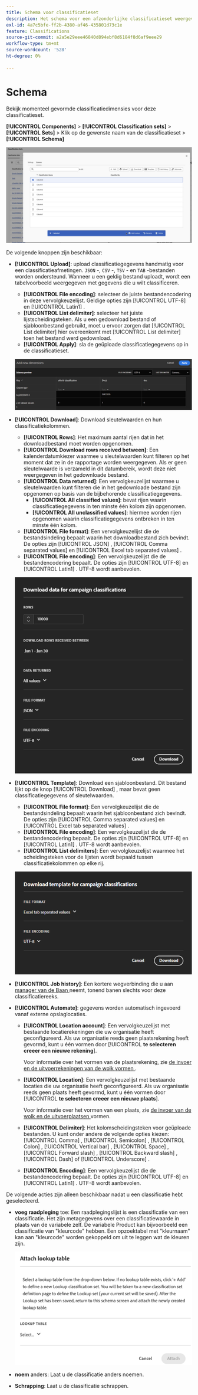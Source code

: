 ```yaml
---
title: Schema voor classificatieset
description: Het schema voor een afzonderlijke classificatieset weergeven en bewerken.
exl-id: 4a7c5bfe-ff2b-4380-af46-435801d73c1e
feature: Classifications
source-git-commit: a2a5e29eee46840d894ebf8d6184f8d6af9eee29
workflow-type: tm+mt
source-wordcount: '528'
ht-degree: 0%

---
```


# Schema

Bekijk momenteel gevormde classificatiedimensies voor deze classificatieset.

**[!UICONTROL Components]** > **[!UICONTROL Classification sets]** > **[!UICONTROL Sets]** > Klik op de gewenste naam van de classificatieset > **[!UICONTROL Schema]**

![ het schema UI van de classificatieset ](../../assets/classification-set-schema.png)

De volgende knoppen zijn beschikbaar:

<!--* **[!UICONTROL Add]**: Adds an empty row so that you can add a classification dimension to the schema.-->
* **[!UICONTROL Upload]**: upload classificatiegegevens handmatig voor een classificatieafmetingen. `JSON` -, `CSV` -, `TSV` - en `TAB` -bestanden worden ondersteund. Wanneer u een geldig bestand uploadt, wordt een tabelvoorbeeld weergegeven met gegevens die u wilt classificeren.
   * **[!UICONTROL File encoding]**: selecteer de juiste bestandencodering in deze vervolgkeuzelijst. Geldige opties zijn [!UICONTROL UTF-8] en [!UICONTROL Latin1] .
   * **[!UICONTROL List delimiter]**: selecteer het juiste lijstscheidingsteken. Als u een gedownload bestand of sjabloonbestand gebruikt, moet u ervoor zorgen dat [!UICONTROL List delimiter] hier overeenkomt met [!UICONTROL List delimiter] toen het bestand werd gedownload.
   * **[!UICONTROL Apply]**: sla de geüploade classificatiegegevens op in de classificatieset.

  ![ de vastgestelde classificatie uploadt ](../../assets/classification-set-upload.png)

* **[!UICONTROL Download]**: Download sleutelwaarden en hun classificatiekolommen.
   * **[!UICONTROL Rows]**: Het maximum aantal rijen dat in het downloadbestand moet worden opgenomen.
   * **[!UICONTROL Download rows received between]**: Een kalenderdatumkiezer waarmee u sleutelwaarden kunt filteren op het moment dat ze in de rapportage worden weergegeven. Als er geen sleutelwaarde is verzameld in dit datumbereik, wordt deze niet weergegeven in het gedownloade bestand.
   * **[!UICONTROL Data returned]**: Een vervolgkeuzelijst waarmee u sleutelwaarden kunt filteren die in het gedownloade bestand zijn opgenomen op basis van de bijbehorende classificatiegegevens.
      * **[!UICONTROL All classified values]**: bevat rijen waarin classificatiegegevens in ten minste één kolom zijn opgenomen.
      * **[!UICONTROL All unclassified values]**: hiermee worden rijen opgenomen waarin classificatiegegevens ontbreken in ten minste één kolom.
   * **[!UICONTROL File format]**: Een vervolgkeuzelijst die de bestandsindeling bepaalt waarin het downloadbestand zich bevindt. De opties zijn [!UICONTROL JSON] , [!UICONTROL Comma separated values] en [!UICONTROL Excel tab separated values] .
   * **[!UICONTROL File encoding]**: Een vervolgkeuzelijst die de bestandencodering bepaalt. De opties zijn [!UICONTROL UTF-8] en [!UICONTROL Latin1] . UTF-8 wordt aanbevolen.

  ![ Vastgestelde download van de Classificatie ](../../assets/classification-set-download.png)

* **[!UICONTROL Template]**: Download een sjabloonbestand. Dit bestand lijkt op de knop [!UICONTROL Download] , maar bevat geen classificatiegegevens of sleutelwaarden.
   * **[!UICONTROL File format]**: Een vervolgkeuzelijst die de bestandsindeling bepaalt waarin het sjabloonbestand zich bevindt. De opties zijn [!UICONTROL Comma separated values] en [!UICONTROL Excel tab separated values] .
   * **[!UICONTROL File encoding]**: Een vervolgkeuzelijst die de bestandencodering bepaalt. De opties zijn [!UICONTROL UTF-8] en [!UICONTROL Latin1] . UTF-8 wordt aanbevolen.
   * **[!UICONTROL List delimiters]**: Een vervolgkeuzelijst waarmee het scheidingsteken voor de lijsten wordt bepaald tussen classificatiekolommen op elke rij.

  ![ plaatste malplaatje van de Classificatie ](../../assets/classification-set-template.png)

* **[!UICONTROL Job history]**: Een kortere wegverbinding die u aan [ manager van de Baan ](../job-manager.md) neemt, tonend banen slechts voor deze classificatiereeks.
* **[!UICONTROL Automate]**: gegevens worden automatisch ingevoerd vanaf externe opslaglocaties.
   * **[!UICONTROL Location account]**: Een vervolgkeuzelijst met bestaande locatierekeningen die uw organisatie heeft geconfigureerd. Als uw organisatie reeds geen plaatsrekening heeft gevormd, kunt u één vormen door [!UICONTROL **te selecteren creeer een nieuwe rekening**].

     Voor informatie over het vormen van de plaatsrekening, zie [ de invoer en de uitvoerrekeningen van de wolk vormen ](/help/components/locations/configure-import-accounts.md).

   * **[!UICONTROL Location]**: Een vervolgkeuzelijst met bestaande locaties die uw organisatie heeft geconfigureerd. Als uw organisatie reeds geen plaats heeft gevormd, kunt u één vormen door [!UICONTROL **te selecteren creeer een nieuwe plaats**].

     Voor informatie over het vormen van een plaats, zie [ de invoer van de wolk en de uitvoerplaatsen ](/help/components/locations/configure-import-locations.md) vormen.

   * **[!UICONTROL Delimiter]**: Het kolomscheidingsteken voor geüploade bestanden. U kunt onder andere de volgende opties kiezen: [!UICONTROL Comma] , [!UICONTROL Semicolon] , [!UICONTROL Colon] , [!UICONTROL Vertical bar] , [!UICONTROL Space] , [!UICONTROL Forward slash] , [!UICONTROL Backward slash] , [!UICONTROL Dash] of [!UICONTROL Underscore] .

   * **[!UICONTROL Encoding]**: Een vervolgkeuzelijst die de bestandencodering bepaalt. De opties zijn [!UICONTROL UTF-8] en [!UICONTROL Latin1] . UTF-8 wordt aanbevolen.

De volgende acties zijn alleen beschikbaar nadat u een classificatie hebt geselecteerd.

* **voeg raadpleging** toe: Een raadplegingslijst is een classificatie van een classificatie. Het zijn metagegevens over een classificatiewaarde in plaats van de variabele zelf. De variabele Product kan bijvoorbeeld een classificatie van &quot;kleurcode&quot; hebben. Een opzoektabel met &quot;kleurnaam&quot; kan aan &quot;kleurcode&quot; worden gekoppeld om uit te leggen wat de kleuren zijn.

  ![ de raadplegingslijst van de Band ](../../assets/lookup.png)

* **noem** anders: Laat u de classificatie anders noemen.

* **Schrapping**: Laat u de classificatie schrappen.
